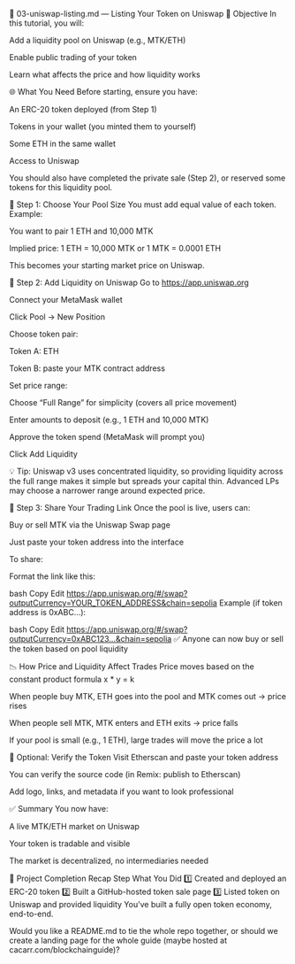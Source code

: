 📄 03-uniswap-listing.md — Listing Your Token on Uniswap
🎯 Objective
In this tutorial, you will:

Add a liquidity pool on Uniswap (e.g., MTK/ETH)

Enable public trading of your token

Learn what affects the price and how liquidity works

🌐 What You Need
Before starting, ensure you have:

An ERC-20 token deployed (from Step 1)

Tokens in your wallet (you minted them to yourself)

Some ETH in the same wallet

Access to Uniswap

You should also have completed the private sale (Step 2), or reserved some tokens for this liquidity pool.

🧮 Step 1: Choose Your Pool Size
You must add equal value of each token.
Example:

You want to pair 1 ETH and 10,000 MTK

Implied price: 1 ETH = 10,000 MTK or 1 MTK = 0.0001 ETH

This becomes your starting market price on Uniswap.

🔧 Step 2: Add Liquidity on Uniswap
Go to https://app.uniswap.org

Connect your MetaMask wallet

Click Pool → New Position

Choose token pair:

Token A: ETH

Token B: paste your MTK contract address

Set price range:

Choose “Full Range” for simplicity (covers all price movement)

Enter amounts to deposit (e.g., 1 ETH and 10,000 MTK)

Approve the token spend (MetaMask will prompt you)

Click Add Liquidity

💡 Tip: Uniswap v3 uses concentrated liquidity, so providing liquidity across the full range makes it simple but spreads your capital thin. Advanced LPs may choose a narrower range around expected price.

🔗 Step 3: Share Your Trading Link
Once the pool is live, users can:

Buy or sell MTK via the Uniswap Swap page

Just paste your token address into the interface

To share:

Format the link like this:

bash
Copy
Edit
https://app.uniswap.org/#/swap?outputCurrency=YOUR_TOKEN_ADDRESS&chain=sepolia
Example (if token address is 0xABC...):

bash
Copy
Edit
https://app.uniswap.org/#/swap?outputCurrency=0xABC123...&chain=sepolia
✅ Anyone can now buy or sell the token based on pool liquidity

📉 How Price and Liquidity Affect Trades
Price moves based on the constant product formula x * y = k

When people buy MTK, ETH goes into the pool and MTK comes out → price rises

When people sell MTK, MTK enters and ETH exits → price falls

If your pool is small (e.g., 1 ETH), large trades will move the price a lot

📌 Optional: Verify the Token
Visit Etherscan and paste your token address

You can verify the source code (in Remix: publish to Etherscan)

Add logo, links, and metadata if you want to look professional

✅ Summary
You now have:

A live MTK/ETH market on Uniswap

Your token is tradable and visible

The market is decentralized, no intermediaries needed

🧩 Project Completion Recap
Step	What You Did
1️⃣	Created and deployed an ERC-20 token
2️⃣	Built a GitHub-hosted token sale page
3️⃣	Listed token on Uniswap and provided liquidity
You’ve built a fully open token economy, end-to-end.

Would you like a README.md to tie the whole repo together, or should we create a landing page for the whole guide (maybe hosted at cacarr.com/blockchainguide)?